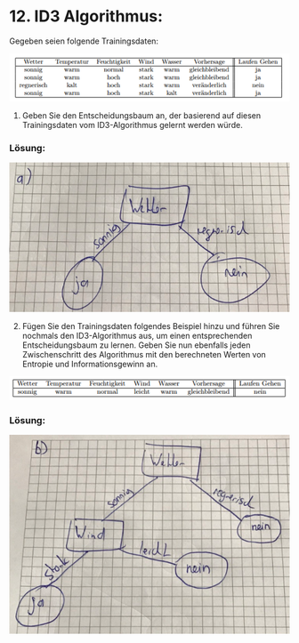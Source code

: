 # 12. ID3 Algorithmus:
Gegeben seien folgende Trainingsdaten:

![Tabelle 1](images/table_ex_12_1.png)

1. Geben Sie den Entscheidungsbaum an, der basierend auf diesen Trainingsdaten vom ID3-Algorithmus gelernt werden würde.

### Lösung:

![Lösung3](images/solution_12_a.png)

2. Fügen Sie den Trainingsdaten folgendes Beispiel hinzu und führen Sie nochmals den ID3-Algorithmus aus, um einen entsprechenden Entscheidungsbaum zu lernen. Geben Sie nun ebenfalls jeden Zwischenschritt des Algorithmus mit den berechneten Werten von Entropie und Informationsgewinn an.

![Tabelle 2](images/table_ex_12_2.PNG)

### Lösung:

![Lösung3](images/solution_12_b.png)
